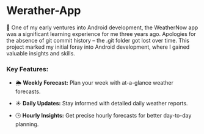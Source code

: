 # Werather-App

📱 One of my early ventures into Android development, the WeatherNow app was a significant learning experience for me three years ago. Apologies for the absence of git commit history – the .git folder got lost over time. This project marked my initial foray into Android development, where I gained valuable insights and skills.

### Key Features:

- 🌦️ **Weekly Forecast:** Plan your week with at-a-glance weather forecasts.

- ☀️ **Daily Updates:** Stay informed with detailed daily weather reports.

- 🕒 **Hourly Insights:** Get precise hourly forecasts for better day-to-day planning.
